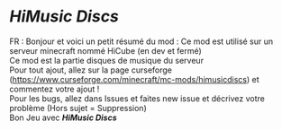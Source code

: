 # ***HiMusic Discs***

FR : Bonjour et voici un petit résumé du mod : 
Ce mod est utilisé sur un serveur minecraft nommé HiCube (en dev et fermé)</br>
Ce mod est la partie disques de musique du serveur </br>
Pour tout ajout, allez sur la page curseforge (https://www.curseforge.com/minecraft/mc-mods/himusicdiscs) et commentez votre ajout !</br>
Pour les bugs, allez dans Issues et faites new issue et décrivez votre problème (Hors sujet = Suppression)</br>
Bon Jeu avec ***HiMusic Discs***
